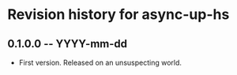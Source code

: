 # Revision history for async-up-hs

## 0.1.0.0 -- YYYY-mm-dd

* First version. Released on an unsuspecting world.
